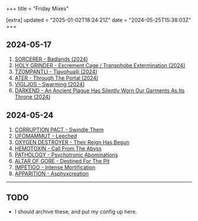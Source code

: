 +++
title = "Friday Mixes"

[extra]
updated = "2025-01-02T18:24:21Z"
date = "2024-05-25T15:38:03Z"
+++

## 2024-05-17

1. [SORCERER - Badlands (2024)](https://sorcererhc.bandcamp.com/album/devotion)
2. [HOLY GRINDER - Excrement Cage / Transphobe Extermination (2024)](https://holygrinder.bandcamp.com/album/10-desecrations)
3. [TZOMPANTLI - Tlayohualli (2024)](https://20buckspin.bandcamp.com/album/beating-the-drums-of-ancestral-force)
4. [ATER - Through The Portal (2024)](https://atermetal.bandcamp.com/album/somber)
5. [VIGLJOS - Swarming (2024)](https://dusktone.bandcamp.com/album/tome-i-apid)
6. [DARKEND - An Ancient Plague Has Silently Worn Our Garments As Its Throne (2024)](https://darkend.bandcamp.com/album/viaticum)

## 2024-05-24

1. [CORRUPTION PACT - Swindle Them](https://corruptionpact.bandcamp.com/track/swindle-them)
2. [UFOMAMMUT - Leeched](https://ufomammut.bandcamp.com/track/leeched)
3. [OXYGEN DESTROYER - Their Reign Has Begun](https://oxygen-destroyer.bandcamp.com/track/their-reign-has-begun)
4. [HEMOTOXIN - Call From The Abyss](https://hemotoxin70.bandcamp.com/track/call-from-the-abyss-2)
5. [PATHOLOGY - Psychotronic Abominations](https://agoniarecords.bandcamp.com/track/psychotronic-abominations)
6. [ALTAR OF GORE - Destined For The Pit](https://altarofgore.bandcamp.com/track/destined-for-the-pit)
7. [IMPETIGO - Intense Mortification](https://sadistro.bandcamp.com/track/impetigo-intense-mortification)
8. [APPARITION - Asphyxcreation](https://ironfortressrecords.bandcamp.com/track/asphyxcreation)

---

## TODO

- I should archive these, and put my config up here.